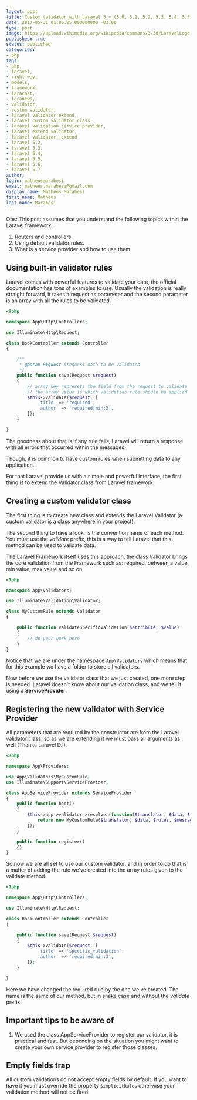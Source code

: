 ```yaml
---
layout: post
title: Custom validator with Laravel 5 + (5.0, 5.1, 5.2, 5.3, 5.4, 5.5, 5.6, 5.7, 5.8)
date: 2017-05-31 01:06:05.000000000 -03:00
type: post
image: https://upload.wikimedia.org/wikipedia/commons/3/3d/LaravelLogo.png
published: true
status: published
categories:
- php
tags:
- php,
- laravel,
- right way,
- models,
- framework,
- laracast,
- laranews,
- validator,
- custom validator,
- laravel validator extend,
- laravel custom validator class,
- laravel validation service provider,
- laravel extend validator,
- laravel validator::extend
- laravel 5.2,
- laravel 5.3,
- laravel 5.4,
- laravel 5.5,
- laravel 5.6,
- laravel 5.7
author:
login: matheusmarabesi
email: matheus.marabesi@gmail.com
display_name: Matheus Marabesi
first_name: Matheus
last_name: Marabesi
---
```


Obs: This post assumes that you understand the following topics within the
Laravel framework:

1. Routers and controllers.
2. Using default validator rules.
3. What is a service provider and how to use them.

## Using built-in validator rules

Laravel comes with powerful features to validate your data, the official documentation has tons of examples to use. Usually the validation is really straight forward, it takes a request as parameter and the second parameter is an array with all the rules to be validated.

```php
<?php

namespace App\Http\Controllers;

use Illuminate\Http\Request;

class BookController extends Controller
{

    /**
     * @param Request $request data to be validated
     */
    public function save(Request $request)
    {
        // array key represets the field from the request to validate
        // the array value is which validation rule should be applied
        $this->validate($request, [
            'title' => 'required',
            'author' => 'required|min:3',
        ]);
    }

}
```

The goodness about that is if any rule fails, Laravel will return a response with all errors that occurred within the messages.

Though, it is common to have custom rules when submitting data to any application.

For that Laravel provide us with a simple and powerful interface, the first thing is to extend the Validator class from Laravel framework.

## Creating a custom validator class

The first thing is to create new class and extends the Laravel Validator
(a custom validator is a class anywhere in your project).

The second thing to have a look, is the convention name of each method. You must use the *validate* prefix, this is a way to tell Laravel that this method can be used to validate data.

The Laravel Framework itself uses this approach, the class [Validator](https://laravel.com/api/5.2/Illuminate/Validation/Validator.html) brings the core validation from the Framework such as: required, between a value, min value, max value and so on.

```php
<?php

namespace App\Validators;

use Illuminate\Validation\Validator;

class MyCustomRule extends Validator
{

    public function validateSpecificValidation($attribute, $value)
    {
        // do your work here
    }
}
```

Notice that we are under the namespace `App\Validators` which means that for this example we have a folder to store all validators.

Now before we use the validator class that we just created, one more step is needed. Laravel doesn't know about our validation class, and we tell it using a **ServiceProvider**.

## Registering the new validator with Service Provider

All parameters that are required by the constructor are from the Laravel validator class, so as we are
extending it we must pass all arguments as well (Thanks Laravel D.I).

```php
<?php

namespace App\Providers;

use App\Validators\MyCustomRule;
use Illuminate\Support\ServiceProvider;

class AppServiceProvider extends ServiceProvider
{
    public function boot()
    {
        $this->app->validator->resolver(function($translator, $data, $rules, $messages) {
            return new MyCustomRule($translator, $data, $rules, $messages);
        });
    }

    public function register()
    {}
}
```

So now we are all set to use our custom validator, and in order to do that is
a matter of adding the rule we've created into the array rules given to the
validate method.

```php
<?php

namespace App\Http\Controllers;

use Illuminate\Http\Request;

class BookController extends Controller
{

    public function save(Request $request)
    {
        $this->validate($request, [
            'title' => 'specific_validation',
            'author' => 'required|min:3',
        ]);
    }

}
```

Here we have changed the required rule by the one we've created. The name is the same of our method, but in [snake case](https://en.wikipedia.org/wiki/Snake_case) and without the *validate* prefix.

## Important tips to be aware of

1. We used the class AppServiceProvider to register our validator, it is practical and fast. But depending on the situation you might want to create your own service provider to register those classes.


## Empty fields trap

All custom validations do not accept empty fields by default. If you want to have it you must override the property `$implicitRules` otherwise your validation method will not be fired.
